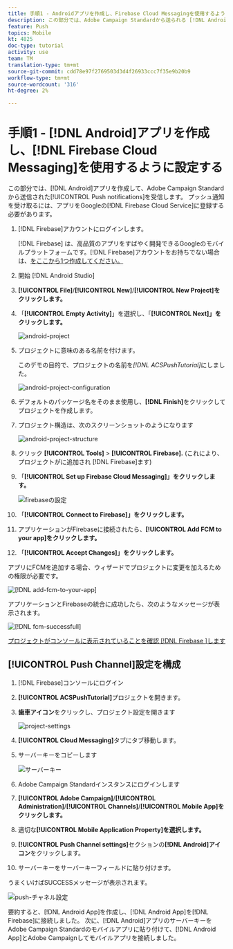 ```yaml
---
title: 手順1 - Androidアプリを作成し、Firebase Cloud Messagingを使用するように設定する
description: この部分では、Adobe Campaign Standardから送られる [!DNL Android] App to receive [!UICONTROL Push notifications] を作成します。 プッシュ通知を受け取るには、アプリをGoogleの [!DNL Firebase Cloud Service]に登録する必要があります。
feature: Push
topics: Mobile
kt: 4825
doc-type: tutorial
activity: use
team: TM
translation-type: tm+mt
source-git-commit: cdd78e97f2769503d3d4f26933ccc7f35e9b20b9
workflow-type: tm+mt
source-wordcount: '316'
ht-degree: 2%

---
```



# 手順1 - [!DNL Android]アプリを作成し、[!DNL Firebase Cloud Messaging]を使用するように設定する

この部分では、[!DNL Android]アプリを作成して、Adobe Campaign Standardから送信された[!UICONTROL Push notifications]を受信します。 プッシュ通知を受け取るには、アプリをGoogleの[!DNL Firebase Cloud Service]に登録する必要があります。

1. [!DNL Firebase]アカウントにログインします。

   [!DNL Firebase] は、高品質のアプリをすばやく開発できるGoogleのモバイルプラットフォームです。[!DNL Firebase]アカウントをお持ちでない場合は、[をここから1つ作成してください。](https://firebase.google.com)

2. 開始 [!DNL Android Studio]
3. **[!UICONTROL File]**/**[!UICONTROL New]**/**[!UICONTROL New Project]をクリックします。**
4. 「**[!UICONTROL Empty Activity]**」を選択し、「**[!UICONTROL Next]」をクリックします。**

   ![android-project](assets/android-project.PNG)

5. プロジェクトに意味のある名前を付けます。

   このデモの目的で、プロジェクトの名前を&#x200B;*[!DNL ACSPushTutorial]*&#x200B;にしました。

   ![android-project-configuration](assets/android-project-configuration.PNG)

6. デフォルトのパッケージ名をそのまま使用し、**[!DNL Finish]**&#x200B;をクリックしてプロジェクトを作成します。
7. プロジェクト構造は、次のスクリーンショットのようになります

   ![android-project-structure](assets/android-project-structure.PNG)

8. クリック **[!UICONTROL Tools]** > **[!UICONTROL Firebase].** (これにより、プロジェクトがに追加され [!DNL Firebase]ます)
9. 「**[!UICONTROL Set up Firebase Cloud Messaging]」をクリックします。**

   ![firebaseの設定](assets/android-project-firebase-messaging.PNG)

10. 「**[!UICONTROL Connect to Firebase]」をクリックします。**
11. アプリケーションがFirebaseに接続されたら、**[!UICONTROL Add FCM to your app]をクリックします。**
12. 「**[!UICONTROL Accept Changes]」をクリックします。**

   アプリにFCMを追加する場合、ウィザードでプロジェクトに変更を加えるための権限が必要です。

   ![[!DNL add-fcm-to-your-app]](assets/firebase-add-fcm-to-app.PNG)

アプリケーションとFirebaseの統合に成功したら、次のようなメッセージが表示されます。

![[!DNL fcm-successfull]](assets/android-firebase-success.PNG)

[プロジェクトがコンソールに表示されていることを確認 [!DNL Firebase ]します](https://console.firebase.google.com/)

## [!UICONTROL Push Channel]設定を構成

1. [!DNL Firebase]コンソールにログイン
2. **[!UICONTROL ACSPushTutorial]**&#x200B;プロジェクトを開きます。
3. **歯車アイコン**&#x200B;をクリックし、プロジェクト設定を開きます

   ![project-settings](assets/firebase-project-settings.PNG)

4. **[!UICONTROL Cloud Messaging]**&#x200B;タブにタブ移動します。
5. サーバーキーをコピーします

   ![サーバーキー](assets/firebase-server-key.PNG)

6. Adobe Campaign Standardインスタンスにログインします
7. **[!UICONTROL Adobe Campaign]**/**[!UICONTROL Administration]**/**[!UICONTROL Channels]**/**[!UICONTROL Mobile App]をクリックします。**
8. 適切な&#x200B;**[!UICONTROL Mobile Application Property]を選択します。**
9. **[!UICONTROL Push Channel settings]**&#x200B;セクションの&#x200B;**[!DNL Android]アイコン**&#x200B;をクリックします。
10. サーバーキーをサーバーキーフィールドに貼り付けます。

うまくいけばSUCCESSメッセージが表示されます。

![push-チャネル設定](assets/push-channel-settings.PNG)

要約すると、[!DNL Android App]を作成し、[!DNL Android App]を[!DNL Firebase]に接続しました。 次に、[!DNL Android]アプリのサーバーキーをAdobe Campaign Standardのモバイルアプリに貼り付けて、[!DNL Android App]とAdobe Campaignしてモバイルアプリを接続しました。
